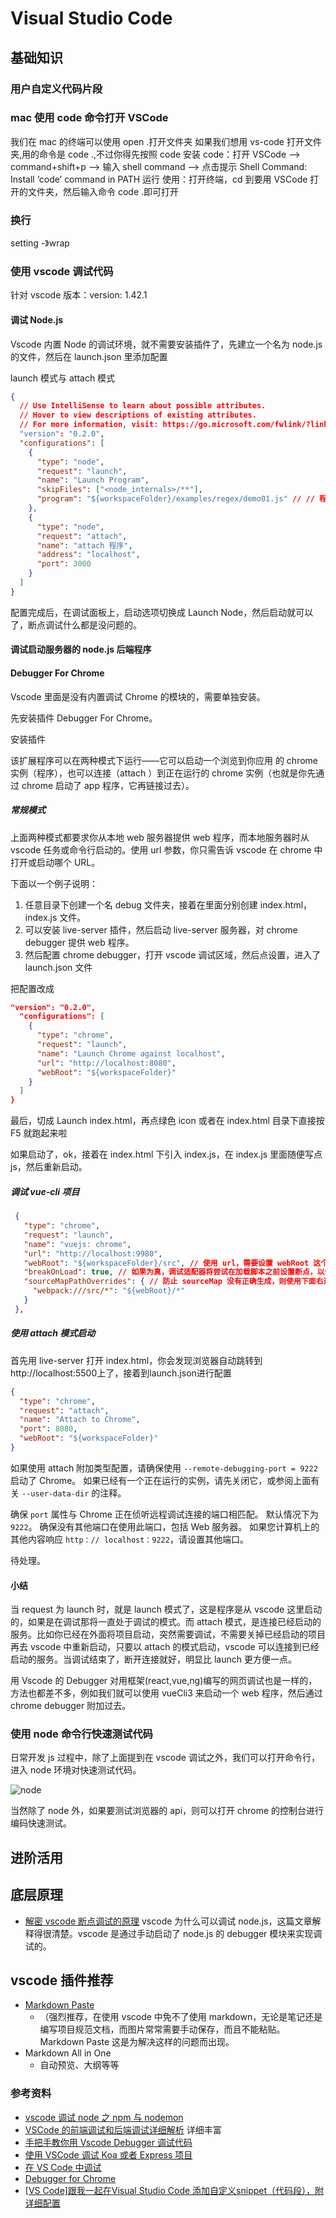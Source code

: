 # Visual Studio Code

## 基础知识

### 用户自定义代码片段

### mac 使用 code 命令打开 VSCode

我们在 mac 的终端可以使用 open .打开文件夹
如果我们想用 vs-code 打开文件夹,用的命令是 code .,不过你得先按照 code
安装 code：打开 VSCode –> command+shift+p –> 输入 shell command –> 点击提示 Shell Command: Install ‘code’ command in PATH 运行
使用：打开终端，cd 到要用 VSCode 打开的文件夹，然后输入命令 code .即可打开

### 换行

setting -》wrap

### 使用 vscode 调试代码

针对 vscode 版本：version: 1.42.1

#### 调试 Node.js

Vscode 内置 Node 的调试环境，就不需要安装插件了，先建立一个名为 node.js 的文件，然后在 launch.json 里添加配置

launch 模式与 attach 模式
```json
{
  // Use IntelliSense to learn about possible attributes.
  // Hover to view descriptions of existing attributes.
  // For more information, visit: https://go.microsoft.com/fwlink/?linkid=830387
  "version": "0.2.0",
  "configurations": [
    {
      "type": "node",
      "request": "launch",
      "name": "Launch Program",
      "skipFiles": ["<node_internals>/**"],
      "program": "${workspaceFolder}/examples/regex/demo01.js" // // 程序入口 ${workspaceFolder} 代表根路径
    },
    { 
      "type": "node",
      "request": "attach",
      "name": "attach 程序",
      "address": "localhost",
      "port": 3000
    }
  ]
}
```

配置完成后，在调试面板上，启动选项切换成 Launch Node，然后启动就可以了，断点调试什么都是没问题的。

#### 调试启动服务器的 node.js 后端程序

#### Debugger For Chrome

Vscode 里面是没有内置调试 Chrome 的模块的，需要单独安装。

先安装插件 Debugger For Chrome。

安装插件

该扩展程序可以在两种模式下运行——它可以启动一个浏览到你应用 的 chrome 实例（程序），也可以连接（attach ）到正在运行的 chrome 实例（也就是你先通过 chrome 启动了 app 程序，它再链接过去）。

##### 常规模式

上面两种模式都要求你从本地 web 服务器提供 web 程序，而本地服务器时从 vscode 任务或命令行启动的。使用 url 参数，你只需告诉 vscode 在 chrome 中打开或启动哪个 URL。

下面以一个例子说明：

1. 任意目录下创建一个名 debug 文件夹，接着在里面分别创建 index.html，index.js 文件。
2. 可以安装 live-server 插件，然后启动 live-server 服务器，对 chrome debugger 提供 web 程序。
3. 然后配置 chrome debugger，打开 vscode 调试区域，然后点设置，进入了 launch.json 文件

把配置改成

```json
"version": "0.2.0",
  "configurations": [
    {
      "type": "chrome",
      "request": "launch",
      "name": "Launch Chrome against localhost",
      "url": "http://localhost:8080",
      "webRoot": "${workspaceFolder}"
    }
  ]
}
```

最后，切成 Launch index.html，再点绿色 icon 或者在 index.html 目录下直接按 F5 就跑起来啦

如果启动了，ok，接着在 index.html 下引入 index.js，在 index.js 里面随便写点 js，然后重新启动。

##### 调试 vue-cli 项目

```json
 {
   "type": "chrome",
   "request": "launch",
   "name": "vuejs: chrome",
   "url": "http://localhost:9980",
   "webRoot": "${workspaceFolder}/src", // 使用 url，需要设置 webRoot 这个提供文件的目录
   "breakOnLoad": true, // 如果为真，调试适配器将尝试在加载脚本之前设置断点，以便能够在这些脚本开始时命中断点
   "sourceMapPathOverrides": { // 防止 sourceMap 没有正确生成，则使用下面右边的文件路径进行覆盖
     "webpack:///src/*": "${webRoot}/*"
   }
 },
```

##### 使用 attach 模式启动

首先用 live-server 打开 index.html，你会发现浏览器自动跳转到http://localhost:5500上了，接着到launch.json进行配置

```json
{
  "type": "chrome",
  "request": "attach",
  "name": "Attach to Chrome",
  "port": 8080,
  "webRoot": "${workspaceFolder}"
}
```

如果使用 attach 附加类型配置，请确保使用 `--remote-debugging-port = 9222` 启动了 Chrome。 如果已经有一个正在运行的实例，请先关闭它，或参阅上面有关 `--user-data-dir` 的注释。

确保 `port` 属性与 Chrome 正在侦听远程调试连接的端口相匹配。 默认情况下为 `9222`。 确保没有其他端口在使用此端口，包括 Web 服务器。 如果您计算机上的其他内容响应 `http：// localhost：9222`，请设置其他端口。

待处理。

#### 小结

当 request 为 launch 时，就是 launch 模式了，这是程序是从 vscode 这里启动的，如果是在调试那将一直处于调试的模式。而 attach 模式，是连接已经启动的服务。比如你已经在外面将项目启动，突然需要调试，不需要关掉已经启动的项目再去 vscode 中重新启动，只要以 attach 的模式启动，vscode 可以连接到已经启动的服务。当调试结束了，断开连接就好，明显比 launch 更方便一点。

用 Vscode 的 Debugger 对用框架(react,vue,ng)编写的网页调试也是一样的，方法也都差不多，例如我们就可以使用 vueCli3 来启动一个 web 程序，然后通过 chrome debugger 附加过去。


### 使用 node 命令行快速测试代码

日常开发 js 过程中，除了上面提到在 vscode 调试之外，我们可以打开命令行，进入 node 环境对快速测试代码。

![node](../.vuepress/public/images/2020-05-01-14-17-06-node-runtime.png)

当然除了 node 外，如果要测试浏览器的 api，则可以打开 chrome 的控制台进行编码快速测试。


## 进阶活用

## 底层原理

- [解密 vscode 断点调试的原理](https://www.barretlee.com/blog/2019/11/15/vscode-study-03-debug-protocol/) vscode 为什么可以调试 node.js，这篇文章解释得很清楚。vscode 是通过手动启动了 node.js 的 debugger 模块来实现调试的。

## vscode 插件推荐

- [Markdown Paste](https://marketplace.visualstudio.com/items?itemName=telesoho.vscode-markdown-paste-image)
  - （强烈推荐，在使用 vscode 中免不了使用 markdown，无论是笔记还是编写项目规范文档，而图片常常需要手动保存，而且不能粘贴。Markdown Paste 这是为解决这样的问题而出现。
- Markdown All in One
  - 自动预览、大纲等等

### 参考资料

- [vscode 调试 node 之 npm 与 nodemon](https://segmentfault.com/a/1190000014664764#item-1)
- [VSCode 的前端调试和后端调试详细解析](https://www.jianshu.com/p/362f0f630454) 详细丰富
- [手把手教你用 Vscode Debugger 调试代码](http://shooterblog.site/2018/05/19/%E6%89%8B%E6%8A%8A%E6%89%8B%E6%95%99%E4%BD%A0%E7%94%A8Vscode%20Debugger%E8%B0%83%E8%AF%95%E4%BB%A3%E7%A0%81/#Debugger-For-Chrome)
- [使用 VSCode 调试 Koa 或者 Express 项目](https://segmentfault.com/a/1190000017575583)
- [在 VS Code 中调试](https://cn.vuejs.org/v2/cookbook/debugging-in-vscode.html)
- [Debugger for Chrome](https://marketplace.visualstudio.com/items?itemName=msjsdiag.debugger-for-chrome)
- [[VS Code]跟我一起在Visual Studio Code 添加自定义snippet（代码段），附详细配置](https://blog.csdn.net/maokelong95/article/details/54379046)